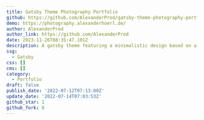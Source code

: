 ```yaml
---
title: Gatsby Theme Photography Portfolio
github: https://github.com/AlexanderProd/gatsby-theme-photography-portfolio
demo: https://photography.alexanderhoerl.de/
author: AlexanderProd
author_link: https://github.com/AlexanderProd
date: 2023-11-26T08:35:47.101Z
description: A gatsby theme featuring a minimalistic design based on a bold image grid.
ssg:
  - Gatsby
css: []
cms: []
category:
  - Portfolio
draft: false
publish_date: '2022-07-12T07:13:00Z'
update_date: '2022-07-14T07:03:53Z'
github_star: 1
github_fork: 0
---
```

